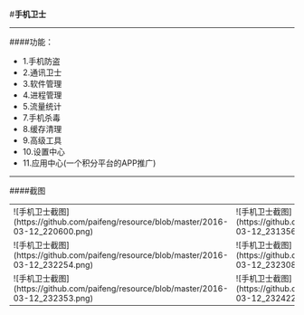 #__手机卫士__
***
####功能：
- 	1.手机防盗
-	2.通讯卫士
-	3.软件管理
-	4.进程管理
-	5.流量统计
-	7.手机杀毒
-	8.缓存清理
-	9.高级工具
-	10.设置中心
-	11.应用中心(一个积分平台的APP推广)

***
####截图
<table>
<tr>
<td>![手机卫士截图](https://github.com/paifeng/resource/blob/master/2016-03-12_220600.png)</td>
<td>![手机卫士截图](https://github.com/paifeng/resource/blob/master/2016-03-12_231356.png)</td>
<td>![手机卫士截图](https://github.com/paifeng/resource/blob/master/2016-03-12_232235.png)</td>
</tr>
<tr>
<td>![手机卫士截图](https://github.com/paifeng/resource/blob/master/2016-03-12_232254.png)</td>
<td>![手机卫士截图](https://github.com/paifeng/resource/blob/master/2016-03-12_232308.png)</td>
<td>![手机卫士截图](https://github.com/paifeng/resource/blob/master/2016-03-12_232336.png)</td>
</tr>
<tr>
<td>![手机卫士截图](https://github.com/paifeng/resource/blob/master/2016-03-12_232353.png)</td>
<td>![手机卫士截图](https://github.com/paifeng/resource/blob/master/2016-03-12_232422.png)</td>
<td>![手机卫士截图](https://github.com/paifeng/resource/blob/master/2016-03-12_232522.png)</td>
</tr>
</table>